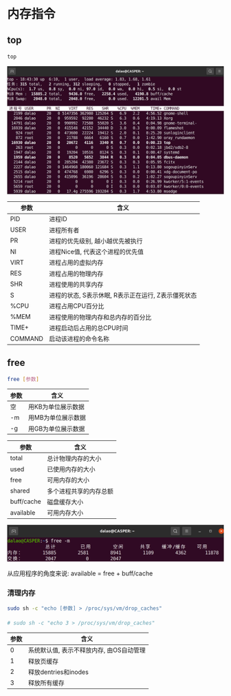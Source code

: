 <!--
 * @Brief        : 
 * @Author       : dmjcb
 * @Date         : 2021-11-13 18:40:58
 * @LastEditors  : dmjcb@outlook.com
 * @LastEditTime : 2024-09-28 21:53:33
-->

# 内存指令

## top

```sh
top 
```

![](https://raw.githubusercontent.com/dmjcb/SelfImgur/main/2021-11-31_18-43-54.jpg)

| 参数    | 含义                                             |
| ------- | ----------------------------------------------- |
| PID     | 进程ID                                          |
| USER    | 进程所有者                                       |
| PR      | 进程的优先级别, 越小越优先被执行                   |
| NI      | 进程Nice值, 代表这个进程的优先值                   |
| VIRT    | 进程占用的虚拟内存                                |
| RES     | 进程占用的物理内存                                |
| SHR     | 进程使用的共享内存                                |
| S       | 进程的状态, S表示休眠, R表示正在运行, Z表示僵死状态 |
| %CPU    | 进程占用CPU百分比                                |
| %MEM    | 进程使用的物理内存和总内存的百分比                 |
| TIME+   | 进程启动后占用的总CPU时间                         |
| COMMAND | 启动该进程的命令名称                              |

## free

```sh
free [参数]
```

| 参数 | 含义               |
| ---- | ------------------ |
| 空   | 用KB为单位展示数据 |
| -m   | 用MB为单位展示数据 |
| -g   | 用GB为单位展示数据 |

| 参数       | 含义                  |
| ---------- | -------------------- |
| total      | 总计物理内存的大小     |
| used       | 已使用内存的大小       |
| free       | 可用内存的大小         |
| shared     | 多个进程共享的内存总额  |
| buff/cache | 磁盘缓存大小           |
| available  | 可用内存大小           |

![](https://raw.githubusercontent.com/dmjcb/SelfImgur/main/20211113185055.png)

从应用程序的角度来说: available = free + buff/cache

### 清理内存

```sh
sudo sh -c "echo [参数] > /proc/sys/vm/drop_caches"

# sudo sh -c "echo 3 > /proc/sys/vm/drop_caches"
```

| 参数 | 含义                                   |
| ---- | ------------------------------------- |
| 0    | 系统默认值, 表示不释放内存, 由OS自动管理 |
| 1    | 释放页缓存                             |
| 2    | 释放dentries和inodes                   |
| 3    | 释放所有缓存                           |
